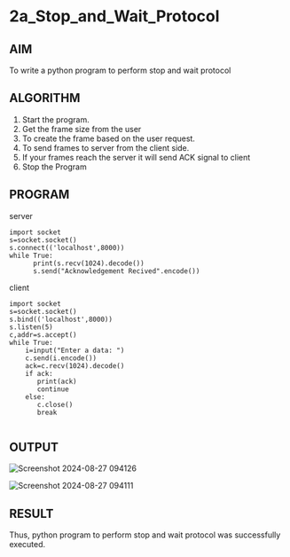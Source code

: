 # 2a_Stop_and_Wait_Protocol
## AIM 
To write a python program to perform stop and wait protocol
## ALGORITHM
1. Start the program.
2. Get the frame size from the user
3. To create the frame based on the user request.
4. To send frames to server from the client side.
5. If your frames reach the server it will send ACK signal to client
6. Stop the Program
## PROGRAM

server
```
import socket
s=socket.socket()
s.connect(('localhost',8000))
while True:
      print(s.recv(1024).decode())
      s.send("Acknowledgement Recived".encode())

```
client

```
import socket
s=socket.socket()
s.bind(('localhost',8000))
s.listen(5)
c,addr=s.accept()
while True:
    i=input("Enter a data: ")
    c.send(i.encode())
    ack=c.recv(1024).decode()
    if ack:
       print(ack)
       continue
    else:
       c.close()
       break


```
## OUTPUT

![Screenshot 2024-08-27 094126](https://github.com/user-attachments/assets/023c7f92-7a17-4872-8004-7694296960d0)


![Screenshot 2024-08-27 094111](https://github.com/user-attachments/assets/bd2d44d0-ab9b-43cf-95d0-175684320adc)



## RESULT
Thus, python program to perform stop and wait protocol was successfully executed.

